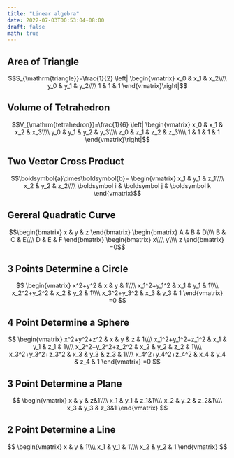 ```yaml
---
title: "Linear algebra"
date: 2022-07-03T00:53:04+08:00
draft: false
math: true
---
```


## Area of Triangle

$$S_{\mathrm{triangle}}=\frac{1}{2}
\left|
\begin{vmatrix}
x_0 & x_1 & x_2\\\\ 
y_0 & y_1 & y_2\\\\ 
1 & 1 & 1
\end{vmatrix}\right|$$

## Volume of Tetrahedron

$$V_{\mathrm{tetrahedron}}=\frac{1}{6}
\left|
\begin{vmatrix}
x_0 & x_1 & x_2 & x_3\\\\ 
y_0 & y_1 & y_2 & y_3\\\\ 
z_0 & z_1 & z_2 & z_3\\\\ 
1 & 1 & 1 & 1
\end{vmatrix}\right|$$

## Two Vector Cross Product

$$\boldsymbol{a}\times\boldsymbol{b}=
\begin{vmatrix}
x_1 & y_1 & z_1\\\\ 
x_2 & y_2 & z_2\\\\ 
\boldsymbol i & \boldsymbol j &  \boldsymbol k
\end{vmatrix}$$

## Gereral Quadratic Curve

$$\begin{bmatrix}
x & y & z
\end{bmatrix}
\begin{bmatrix}
A & B & D\\\\ 
B & C & E\\\\ 
D & E & F
\end{bmatrix}
\begin{bmatrix}
x\\\\ 
y\\\\ 
z
\end{bmatrix}
=0$$

## 3 Points Determine a Circle

$$
\begin{vmatrix}
x^2+y^2 & x & y & 1\\\\
x_1^2+y_1^2 & x_1 & y_1 & 1\\\\
x_2^2+y_2^2 & x_2 & y_2 & 1\\\\
x_3^2+y_3^2 & x_3 & y_3 & 1
\end{vmatrix}
=0
$$


## 4 Point Determine a Sphere

$$
\begin{vmatrix}
x^2+y^2+z^2 & x & y & z & 1\\\\
x_1^2+y_1^2+z_1^2 & x_1 & y_1 & z_1 & 1\\\\
x_2^2+y_2^2+z_2^2 & x_2 & y_2 & z_2 & 1\\\\
x_3^2+y_3^2+z_3^2 & x_3 & y_3 & z_3 & 1\\\\
x_4^2+y_4^2+z_4^2 & x_4 & y_4 & z_4 & 1
\end{vmatrix}
=0
$$

## 3 Point Determine a Plane

$$
\begin{vmatrix}
x & y & z&1\\\\
x_1 & y_1 & z_1&1\\\\
x_2 & y_2 & z_2&1\\\\
x_3 & y_3 & z_3&1
\end{vmatrix}
$$

## 2 Point Determine a Line

$$
\begin{vmatrix}
x & y & 1\\\\
x_1 & y_1 & 1\\\\
x_2 & y_2 & 1
\end{vmatrix}
$$